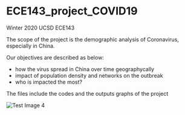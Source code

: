 # ECE143_project_COVID19

Winter 2020 UCSD ECE143

The scope of the project is the demographic analysis of Coronavirus, especially in China. 

Our objectives are described as below: 
- how the virus spread in China over time geographycally
- impact of population density and networks on the outbreak
- who is impacted the most?


The files include the codes and the outputs graphs of the project

![Test Image 4](https://www.google.com/search?q=plots&rlz=1C1CHBF_enUS880US880&source=lnms&tbm=isch&sa=X&ved=2ahUKEwjyzuz8_6roAhU1oFsKHd9tAKYQ_AUoAXoECBQQAw&biw=1458&bih=794#imgrc=lt5jgmoNuBQmRM)

